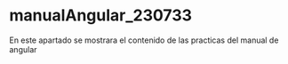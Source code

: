 # manualAngular_230733
En este apartado se mostrara el contenido de las practicas del manual de angular

